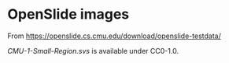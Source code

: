# OpenSlide images

From https://openslide.cs.cmu.edu/download/openslide-testdata/

*CMU-1-Small-Region.svs* is available under CC0-1.0.
